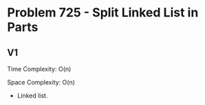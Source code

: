 # Problem 725 - Split Linked List in Parts

## V1

Time Complexity: O(n)

Space Complexity: O(n)

- Linked list.

